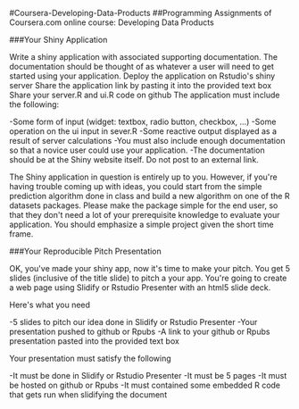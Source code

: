 #Coursera-Developing-Data-Products
##Programming Assignments of Coursera.com online course: Developing Data Products

###Your Shiny Application

Write a shiny application with associated supporting documentation. The documentation should be thought of as whatever a user will need to get started using your application.
Deploy the application on Rstudio's shiny server
Share the application link by pasting it into the provided text box
Share your server.R and ui.R code on github
The application must include the following:

-Some form of input (widget: textbox, radio button, checkbox, ...)
-Some operation on the ui input in sever.R
-Some reactive output displayed as a result of server calculations
-You must also include enough documentation so that a novice user could use your application.
-The documentation should be at the Shiny website itself. Do not post to an external link.

The Shiny application in question is entirely up to you. However, if you're having trouble coming up with ideas, you could start from the simple prediction algorithm done in class and build a new algorithm on one of the R datasets packages. Please make the package simple for the end user, so that they don't need a lot of your prerequisite knowledge to evaluate your application. You should emphasize a simple project given the short time frame.

###Your Reproducible Pitch Presentation

OK, you've made your shiny app, now it's time to make your pitch. You get 5 slides (inclusive of the title slide) to pitch a your app. You're going to create a web page using Slidify or Rstudio Presenter with an html5 slide deck.

Here's what you need

-5 slides to pitch our idea done in Slidify or Rstudio Presenter
-Your presentation pushed to github or Rpubs
-A link to your github or Rpubs presentation pasted into the provided text box

Your presentation must satisfy the following

-It must be done in Slidify or Rstudio Presenter
-It must be 5 pages
-It must be hosted on github or Rpubs
-It must contained some embedded R code that gets run when slidifying the document
